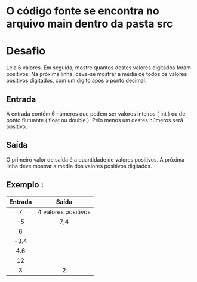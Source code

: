 # O código fonte se encontra no arquivo main dentro da pasta src
# Desafio
Leia 6 valores. Em seguida, mostre quantos destes valores digitados foram positivos. Na próxima linha, deve-se mostrar a média de todos os valores positivos digitados, com um dígito após o ponto decimal.

## Entrada
A entrada contém 6 números que podem ser valores inteiros ( int ) ou de ponto flutuante ( float ou double ). Pelo menos um destes números será positivo.

## Saída
O primeiro valor de saída é a quantidade de valores positivos. A próxima linha deve mostrar a média dos valores positivos digitados. 

## Exemplo : 

Entrada  | Saída |
:---------: | :---------:|
7        |  4 valores positivos
-5       |  7,4
6|
-3.4|
4.6|
12|
3|    2

